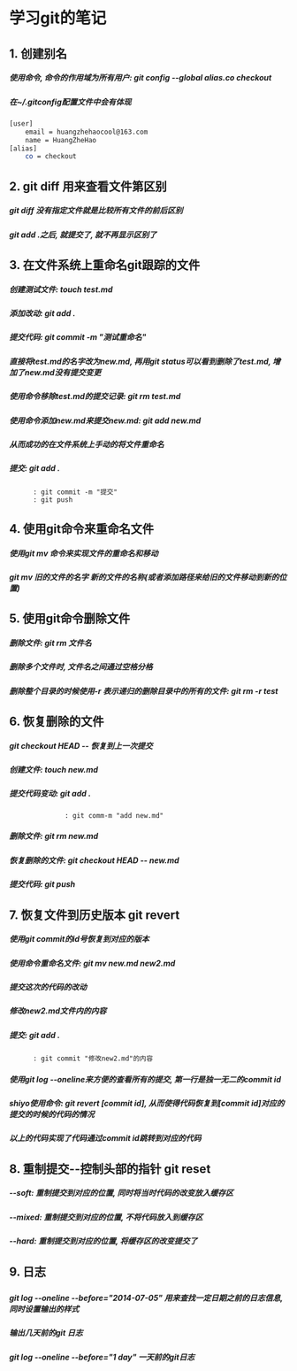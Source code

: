 # 学习git的笔记
## 1. 创建别名
##### 使用命令, 命令的作用域为所有用户: git config --global alias.co checkout
##### 在~/.gitconfig配置文件中会有体现
```bash
[user]
	email = huangzhehaocool@163.com
	name = HuangZheHao
[alias]
	co = checkout
```
## 2. git diff 用来查看文件第区别
##### git diff 没有指定文件就是比较所有文件的前后区别
##### git add .之后, 就提交了, 就不再显示区别了

## 3. 在文件系统上重命名git跟踪的文件
##### 创建测试文件: touch test.md 
##### 添加改动: git add .
##### 提交代码: git commit -m "测试重命名"
##### 直接将test.md的名字改为new.md, 再用git status可以看到删除了test.md, 增加了new.md没有提交变更
##### 使用命令移除test.md的提交记录: git rm test.md
##### 使用命令添加new.md来提交new.md: git add new.md
##### 从而成功的在文件系统上手动的将文件重命名
##### 提交: git add .
		  : git commit -m "提交"
		  : git push

## 4. 使用git命令来重命名文件
##### 使用git mv 命令来实现文件的重命名和移动
##### git mv 旧的文件的名字 新的文件的名称(或者添加路径来给旧的文件移动到新的位置)

## 5. 使用git命令删除文件
##### 删除文件: git rm 文件名
##### 删除多个文件时, 文件名之间通过空格分格
##### 删除整个目录的时候使用-r 表示递归的删除目录中的所有的文件: git rm -r test

## 6. 恢复删除的文件
##### git checkout HEAD -- 恢复到上一次提交
##### 创建文件: touch new.md
##### 提交代码变动: git add .
				  : git comm-m "add new.md"
##### 删除文件: git rm new.md
##### 恢复删除的文件: git checkout HEAD -- new.md
##### 提交代码: git push

## 7. 恢复文件到历史版本 git revert
##### 使用git commit的id号恢复到对应的版本
##### 使用命令重命名文件: git mv new.md new2.md
##### 提交这次的代码的改动
##### 修改new2.md文件内的内容
##### 提交: git add .
		  : git commit "修改new2.md"的内容
##### 使用git log --oneline来方便的查看所有的提交, 第一行是独一无二的commit id
##### shiyo使用命令: git revert [commit id], 从而使得代码恢复到[commit id]对应的提交的时候的代码的情况
##### 以上的代码实现了代码通过commit id跳转到对应的代码

## 8. 重制提交--控制头部的指针 git reset
##### --soft: 重制提交到对应的位置, 同时将当时代码的改变放入缓存区
##### --mixed: 重制提交到对应的位置, 不将代码放入到缓存区
##### --hard: 重制提交到对应的位置, 将缓存区的改变提交了

## 9. 日志
##### 
##### git log --oneline --before="2014-07-05" 用来查找一定日期之前的日志信息, 同时设置输出的样式
##### 输出几天前的git 日志
##### git log --oneline --before="1 day" 一天前的git日志

